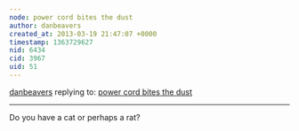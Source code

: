 ```yaml
---
node: power cord bites the dust
author: danbeavers
created_at: 2013-03-19 21:47:07 +0000
timestamp: 1363729627
nid: 6434
cid: 3967
uid: 51
---
```




[danbeavers](../profile/danbeavers) replying to: [power cord bites the dust](../notes/liz/3-19-2013/power-cord-bites-dust)

----
Do you have a cat or perhaps a rat?